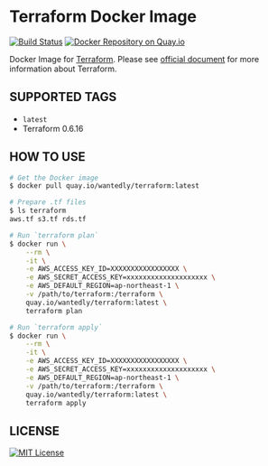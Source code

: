 # Terraform Docker Image
[![Build Status](https://travis-ci.org/wantedly/dockerfile-terraform.svg?branch=master)](https://travis-ci.org/wantedly/dockerfile-terraform)
[![Docker Repository on Quay.io](https://quay.io/repository/wantedly/terraform/status "Docker Repository on Quay.io")](https://quay.io/repository/wantedly/terraform)

Docker Image for [Terraform](https://terraform.io).
Please see [official document](https://terraform.io/docs/index.html) for more information about Terraform.

## SUPPORTED TAGS

* `latest`
 * Terraform 0.6.16

## HOW TO USE

```bash
# Get the Docker image
$ docker pull quay.io/wantedly/terraform:latest

# Prepare .tf files
$ ls terraform
aws.tf s3.tf rds.tf

# Run `terraform plan`
$ docker run \
    --rm \
    -it \
    -e AWS_ACCESS_KEY_ID=XXXXXXXXXXXXXXXXX \
    -e AWS_SECRET_ACCESS_KEY=xxxxxxxxxxxxxxxxxxxx \
    -e AWS_DEFAULT_REGION=ap-northeast-1 \
    -v /path/to/terraform:/terraform \
    quay.io/wantedly/terraform:latest \
    terraform plan

# Run `terraform apply`
$ docker run \
    --rm \
    -it \
    -e AWS_ACCESS_KEY_ID=XXXXXXXXXXXXXXXXX \
    -e AWS_SECRET_ACCESS_KEY=xxxxxxxxxxxxxxxxxxxx \
    -e AWS_DEFAULT_REGION=ap-northeast-1 \
    -v /path/to/terraform:/terraform \
    quay.io/wantedly/terraform:latest \
    terraform apply
```

## LICENSE

[![MIT License](http://img.shields.io/badge/license-MIT-blue.svg?style=flat)](LICENSE)
